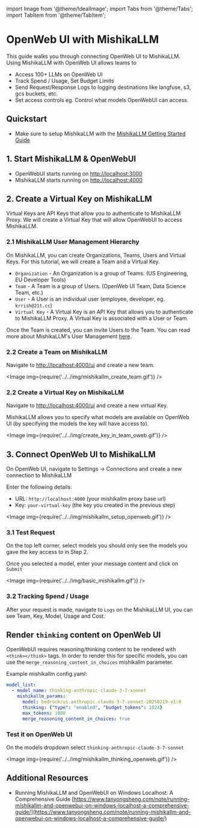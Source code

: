 import Image from '@theme/IdealImage';
import Tabs from '@theme/Tabs';
import TabItem from '@theme/TabItem';

# OpenWeb UI with MishikaLLM

This guide walks you through connecting OpenWeb UI to MishikaLLM. Using MishikaLLM with OpenWeb UI allows teams to 
- Access 100+ LLMs on OpenWeb UI
- Track Spend / Usage, Set Budget Limits 
- Send Request/Response Logs to logging destinations like langfuse, s3, gcs buckets, etc.
- Set access controls eg. Control what models OpenWebUI can access.

## Quickstart

- Make sure to setup MishikaLLM with the [MishikaLLM Getting Started Guide](https://docs.21t.cc/docs/proxy/docker_quick_start)


## 1. Start MishikaLLM & OpenWebUI

- OpenWebUI starts running on [http://localhost:3000](http://localhost:3000)
- MishikaLLM starts running on [http://localhost:4000](http://localhost:4000)


## 2. Create a Virtual Key on MishikaLLM

Virtual Keys are API Keys that allow you to authenticate to MishikaLLM Proxy. We will create a Virtual Key that will allow OpenWebUI to access MishikaLLM.

### 2.1 MishikaLLM User Management Hierarchy

On MishikaLLM, you can create Organizations, Teams, Users and Virtual Keys. For this tutorial, we will create a Team and a Virtual Key.

- `Organization` - An Organization is a group of Teams. (US Engineering, EU Developer Tools)
- `Team` - A Team is a group of Users. (OpenWeb UI Team, Data Science Team, etc.)
- `User` - A User is an individual user (employee, developer, eg. `krrish@21t.cc`)
- `Virtual Key` - A Virtual Key is an API Key that allows you to authenticate to MishikaLLM Proxy. A Virtual Key is associated with a User or Team.

Once the Team is created, you can invite Users to the Team. You can read more about MishikaLLM's User Management [here](https://docs.21t.cc/docs/proxy/user_management_heirarchy).

### 2.2 Create a Team on MishikaLLM

Navigate to [http://localhost:4000/ui](http://localhost:4000/ui) and create a new team.

<Image img={require('../../img/mishikallm_create_team.gif')} />

### 2.2 Create a Virtual Key on MishikaLLM

Navigate to [http://localhost:4000/ui](http://localhost:4000/ui) and create a new virtual Key. 

MishikaLLM allows you to specify what models are available on OpenWeb UI (by specifying the models the key will have access to).

<Image img={require('../../img/create_key_in_team_oweb.gif')} />

## 3. Connect OpenWeb UI to MishikaLLM

On OpenWeb UI, navigate to Settings -> Connections and create a new connection to MishikaLLM

Enter the following details:
- URL: `http://localhost:4000` (your mishikallm proxy base url)
- Key: `your-virtual-key` (the key you created in the previous step)

<Image img={require('../../img/mishikallm_setup_openweb.gif')} />

### 3.1 Test Request

On the top left corner, select models you should only see the models you gave the key access to in Step 2.

Once you selected a model, enter your message content and click on `Submit`

<Image img={require('../../img/basic_mishikallm.gif')} />

### 3.2 Tracking Spend / Usage

After your request is made, navigate to `Logs` on the MishikaLLM UI, you can see Team, Key, Model, Usage and Cost.

<!-- <Image img={require('../../img/mishikallm_logs_openweb.gif')} /> -->



## Render `thinking` content on OpenWeb UI

OpenWebUI requires reasoning/thinking content to be rendered with `<think></think>` tags. In order to render this for specific models, you can use the `merge_reasoning_content_in_choices` mishikallm parameter.

Example mishikallm config.yaml:

```yaml
model_list:
  - model_name: thinking-anthropic-claude-3-7-sonnet
    mishikallm_params:
      model: bedrock/us.anthropic.claude-3-7-sonnet-20250219-v1:0
      thinking: {"type": "enabled", "budget_tokens": 1024}
      max_tokens: 1080
      merge_reasoning_content_in_choices: true
```

### Test it on OpenWeb UI

On the models dropdown select `thinking-anthropic-claude-3-7-sonnet`

<Image img={require('../../img/mishikallm_thinking_openweb.gif')} />

## Additional Resources
- Running MishikaLLM and OpenWebUI on Windows Localhost: A Comprehensive Guide [https://www.tanyongsheng.com/note/running-mishikallm-and-openwebui-on-windows-localhost-a-comprehensive-guide/](https://www.tanyongsheng.com/note/running-mishikallm-and-openwebui-on-windows-localhost-a-comprehensive-guide/)